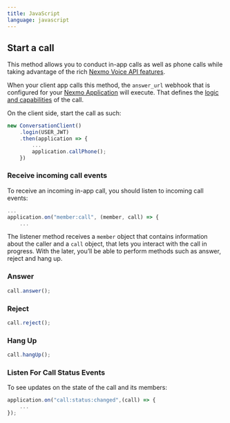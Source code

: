 ```yaml
---
title: JavaScript
language: javascript
---
```


## Start a call

This method allows you to conduct in-app calls as well as phone calls while taking advantage of the rich [Nexmo Voice API features](/voice/voice-api/overview).

When your client app calls this method, the `answer_url` webhook that is configured for your [Nexmo Application](/concepts/guides/applications) will execute. That defines the [logic and capabilities](https://developer.nexmo.com/voice/voice-api/ncco-reference) of the call.

On the client side, start the call as such:

```javascript
new ConversationClient()
    .login(USER_JWT)
    .then(application => {
        ...
        application.callPhone();
    })
```

### Receive incoming call events

To receive an incoming in-app call, you should listen to incoming call events:

```javascript
...
application.on("member:call", (member, call) => {
    ...
```

The listener method receives a `member` object that contains information about the caller and a `call` object, that lets you interact with the call in progress. With the later, you’ll be able to perform methods such as answer, reject and hang up.

### Answer

```javascript
call.answer();
```

### Reject

```javascript
call.reject();
```

### Hang Up

```javascript
call.hangUp();
```

### Listen For Call Status Events

To see updates on the state of the call and its members:

```javascript
application.on("call:status:changed",(call) => {
    ...
});
```